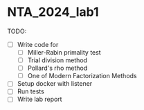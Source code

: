 # NTA_2024_lab1

TODO:
 - [ ] Write code for 
   - [ ] Miller-Rabin primality test
   - [ ] Trial division method
   - [ ] Pollard's rho method 
   - [ ] One of Modern Factorization Methods
- [ ] Setup docker with listener
- [ ] Run tests
- [ ] Write lab report
